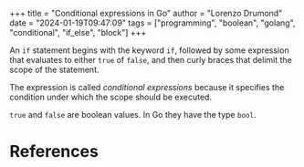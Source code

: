 +++
title = "Conditional expressions in Go"
author = "Lorenzo Drumond"
date = "2024-01-19T09:47:09"
tags = ["programming",  "boolean",  "golang",  "conditional",  "if_else",  "block"]
+++


An `if` statement begins with the keyword `if`, followed by some expression that evaluates to either `true` of `false`, and then curly braces that delimit the scope of the statement.

The expression is called _conditional expressions_ because it specifies the condition under which the scope should be executed.

`true` and `false` are boolean values. In Go they have the type `bool`.

# References

